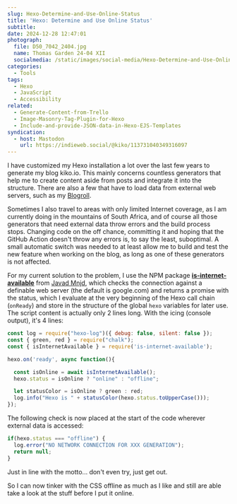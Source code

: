 ```yaml
---
slug: Hexo-Determine-and-Use-Online-Status
title: 'Hexo: Determine and Use Online Status'
subtitle:
date: 2024-12-28 12:47:01
photograph:
  file: D50_7042_2404.jpg
  name: Thomas Garden 24-04 XII
  socialmedia: /static/images/social-media/Hexo-Determine-and-Use-Online-Status.png
categories:
  - Tools
tags:
  - Hexo
  - JavaScript
  - Accessibility
related:
  - Generate-Content-from-Trello
  - Image-Masonry-Tag-Plugin-for-Hexo
  - Include-and-provide-JSON-data-in-Hexo-EJS-Templates
syndication:
  - host: Mastodon
    url: https://indieweb.social/@kiko/113731040349316097
---
```


I have customized my Hexo installation a lot over the last few years to generate my blog kiko.io. This mainly concerns countless generators that help me to create content aside from posts and integrate it into the structure. There are also a few that have to load data from external web servers, such as my [Blogroll](/blogroll).

Sometimes I also travel to areas with only limited Internet coverage, as I am currently doing in the mountains of South Africa, and of course all those generators that need external data throw errors and the build process stops. Changing code on the off chance, committing it and hoping that the GitHub Action doesn't throw any errors is, to say the least, suboptimal. A small automatic switch was needed to at least allow me to build and test the new feature when working on the blog, as long as one of these generators is not affected.

<!-- more -->

For my current solution to the problem, I use the NPM package [**is-internet-available**](https://www.npmjs.com/package/is-internet-available) from [Javad Mnjd](https://github.com/jd1378), which checks the connection against a definable web server (the default is google.com) and returns a promise with the status, which I evaluate at the very beginning of the Hexo call chain (``onReady``) and store in the structure of the global ``hexo`` variables for later use. The script content is actually only 2 lines long. With the icing (console output), it's 4 lines:

```js
const log = require("hexo-log")({ debug: false, silent: false });
const { green, red } = require("chalk");
const { isInternetAvailable } = require('is-internet-available');

hexo.on('ready', async function(){

  const isOnline = await isInternetAvailable();
  hexo.status = isOnline ? "online" : "offline";

  let statusColor = isOnline ? green : red;
  log.info("Hexo is " + statusColor(hexo.status.toUpperCase()));
});
```

The following check is now placed at the start of the code wherever external data is accessed:

```js
if(hexo.status === "offline") { 
  log.error("NO NETWORK CONNECTION FOR XXX GENERATION");
  return null;
}
```

Just in line with the motto... don't even try, just get out.

So I can now tinker with the CSS offline as much as I like and still are able take a look at the stuff before I put it online.
